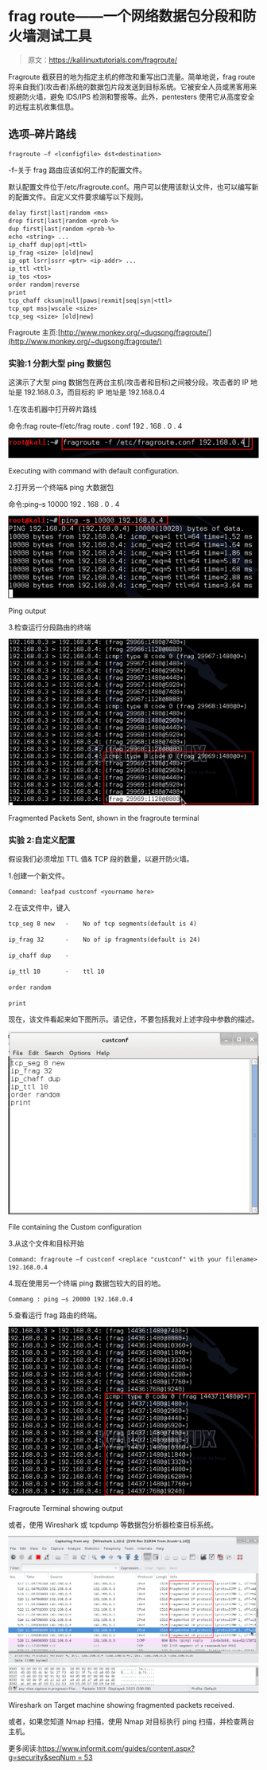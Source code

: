 # frag route——一个网络数据包分段和防火墙测试工具

> 原文：<https://kalilinuxtutorials.com/fragroute/>

Fragroute 截获目的地为指定主机的修改和重写出口流量。简单地说，frag route 将来自我们(攻击者)系统的数据包片段发送到目标系统。它被安全人员或黑客用来规避防火墙，避免 IDS/IPS 检测和警报等。此外，pentesters 使用它从高度安全的远程主机收集信息。

## 选项–碎片路线

```
fragroute –f <lconfigfile> dst<destination>
```

-f–关于 frag 路由应该如何工作的配置文件。

默认配置文件位于/etc/fragroute.conf。用户可以使用该默认文件，也可以编写新的配置文件。自定义文件要求编写以下规则。

```
delay first|last|random <ms>
drop first|last|random <prob-%>
dup first|last|random <prob-%>
echo <string> ...
ip_chaff dup|opt|<ttl>
ip_frag <size> [old|new]
ip_opt lsrr|ssrr <ptr> <ip-addr> ...
ip_ttl <ttl>
ip_tos <tos>
order random|reverse
print
tcp_chaff cksum|null|paws|rexmit|seq|syn|<ttl>
tcp_opt mss|wscale <size>
tcp_seg <size> [old|new]
```

Fragroute 主页:[http://www.monkey.org/~dugsong/fragroute/](http://www.monkey.org/~dugsong/fragroute/)

### 实验:1 分割大型 ping 数据包

这演示了大型 ping 数据包在两台主机(攻击者和目标)之间被分段。攻击者的 IP 地址是 192.168.0.3，而目标的 IP 地址是 192.168.0.4

1.在攻击机器中打开碎片路线

命令:frag route–f/etc/frag route . conf 192 . 168 . 0 . 4<replace with="" your="" destination=""></replace>

[![fragroute1](img//223e4dfa10f35ad5e35e71fd5dfa38f8.png)](http://kalilinuxtutorials.com/wp-content/uploads/2015/05/fragroute_1.png)

Executing with command with default configuration.

2.打开另一个终端& ping 大数据包

命令:ping–s 10000 192 . 168 . 0 . 4<replace with="" your="" destination=""></replace>

[![fragroute2](img//134ae4e8a4ac519499835b3ae668d83c.png)](http://kalilinuxtutorials.com/wp-content/uploads/2015/05/fragroute_2.png)

Ping output

3.检查运行分段路由的终端

[![fragroute](img//5052f5009476f8a79455e795b7681b5e.png)](http://kalilinuxtutorials.com/wp-content/uploads/2015/05/fragroute_3.png)

Fragmented Packets Sent, shown in the fragroute terminal

### 实验 2:自定义配置

假设我们必须增加 TTL 值& TCP 段的数量，以避开防火墙。

1.创建一个新文件。

```
Command: leafpad custconf <yourname here>
```

2.在该文件中，键入

```
tcp_seg 8 new   -    No of tcp segments(default is 4)

ip_frag 32      -    No of ip fragments(default is 24)

ip_chaff dup    -

ip_ttl 10       -    ttl 10

order random

print

```

现在，该文件看起来如下图所示。请记住，不要包括我对上述字段中参数的描述。

[![fragroute](img//76f74e302fccb076cb6639e2773a9bae.png)](http://kalilinuxtutorials.com/wp-content/uploads/2015/05/fragroute_4.png)

File containing the Custom configuration

3.从这个文件和目标开始

```
Command: fragroute –f custconf <replace "custconf" with your filename> 192.168.0.4
```

4.现在使用另一个终端 ping 数据包较大的目的地。

```
Commang : ping –s 20000 192.168.0.4
```

5.查看运行 frag 路由的终端。

[![fragroute](img//f95bf084f19a137b233fc22cd69595b9.png)](http://kalilinuxtutorials.com/wp-content/uploads/2015/05/fragroute_5.png)

Fragroute Terminal showing output

或者，使用 Wireshark 或 tcpdump 等数据包分析器检查目标系统。

[![fragroute](img//00deb5c891e4fd692fb874805b9ffbd5.png)](http://kalilinuxtutorials.com/wp-content/uploads/2015/05/fragroute_6.png)

Wireshark on Target machine showing fragmented packets received.

或者，如果您知道 Nmap 扫描，使用 Nmap 对目标执行 ping 扫描，并检查两台主机。

 更多阅读:[https://www.informit.com/guides/content.aspx?g=security&seqNum = 53](https://www.informit.com/guides/content.aspx?g=security&seqNum=53)